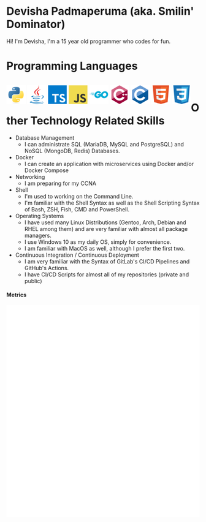 # Devisha Padmaperuma (aka. Smilin' Dominator)
Hi! I'm Devisha, I'm a 15 year old programmer who codes for fun.

# Programming Languages
<p style="float: left">
  <img src="./icons/python-original.svg" width="50">
  <img src="./icons/java-original.svg" width="50">
  <img src="./icons/typescript-original.svg" width="50">
  <img src="./icons/javascript-original.svg" width="50">
  <img src="./icons/go-original-wordmark.svg" width="50">
  <img src="./icons/cplusplus-original.svg" width="50">
  <img src="./icons/c-original.svg" width="50">
  <img src="./icons/html5-original.svg" width="50">
  <img src="./icons/css3-original.svg" width="50">
</p><br>

# Other Technology Related Skills
- Database Management
  - I can administrate SQL (MariaDB, MySQL and PostgreSQL) and NoSQL (MongoDB, Redis) Databases.
- Docker
  - I can create an application with microservices using Docker and/or Docker Compose
- Networking
  - I am preparing for my CCNA
- Shell
  - I'm used to working on the Command Line.
  - I'm familiar with the Shell Syntax as well as the Shell Scripting Syntax of Bash, ZSH, Fish, CMD and PowerShell.
- Operating Systems
  - I have used many Linux Distributions (Gentoo, Arch, Debian and RHEL among them) and are very familiar with almost
    all package managers.
  - I use Windows 10 as my daily OS, simply for convenience.
  - I am familiar with MacOS as well, although I prefer the first two.
- Continuous Integration / Continuous Deployment
  - I am very familiar with the Syntax of GitLab's CI/CD Pipelines and GitHub's Actions.
  - I have CI/CD Scripts for almost all of my repositories (private and public)

#### Metrics
![Metrics](/github-metrics.svg)